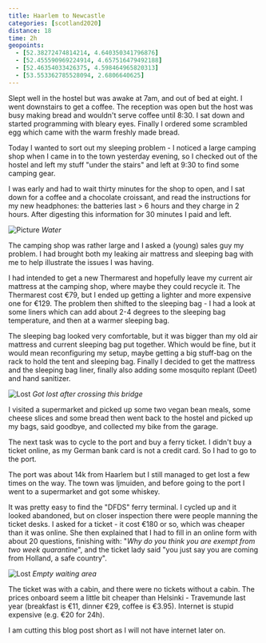 ```yaml
--- 
title: Haarlem to Newcastle
categories: [scotland2020]
distance: 18
time: 2h
geopoints: 
  - [52.38272474814214, 4.640350341796876]
  - [52.455590969224914, 4.657516479492188]
  - [52.46354033426375, 4.598464965820313]
  - [53.553362785528094, 2.6806640625]
---
```


Slept well in the hostel but was awake at 7am, and out of bed at eight. I went
downstairs to get a coffee. The reception was open but the host was busy
making bread and wouldn't serve coffee until 8:30. I sat down and started
programming with bleary eyes. Finally I ordered some scrambled egg which came
with the warm freshly made bread.

Today I wanted to sort out my sleeping problem - I noticed a large camping
shop when I came in to the town yesterday evening, so I checked out of the
hostel and left my stuff "under the stairs" and left at 9:30 to find some
camping gear.

I was early and had to wait thirty minutes for the shop to open, and I sat
down for a coffee and a chocolate croissant, and read the instructions for my
new headphones: the batteries last > 6 hours and they charge in 2 hours. After
digesting this information for 30 minutes I paid and left.

![Picture](/images/scotland/2020-08-05-1.jpg)
_Water_

The camping shop was rather large and I asked a (young) sales guy my problem.
I had brought both my leaking air mattress and sleeping bag with me to help
illustrate the issues I was having.

I had intended to get a new Thermarest and hopefully leave my current air
mattress at the camping shop, where maybe they could recycle it. The
Thermarest cost €79, but I ended up getting a lighter and more expensive one
for €129. The problem then shifted to the sleeping bag - I had a look at some
liners which can add about 2-4 degrees to the sleeping bag temperature, and
then at a warmer sleeping bag.

The sleeping bag looked very comfortable, but it was bigger than my old air
mattress and current sleeping bag put together. Which would be fine, but it
would mean reconfiguring my setup, maybe getting a big stuff-bag on the rack
to hold the tent and sleeping bag. Finally I decided to get the mattress
and the sleeping bag liner, finally also adding some mosquito replant (Deet)
and hand sanitizer.

![Lost](/images/scotland/2020-08-05-2.jpg)
_Got lost after crossing this bridge_

I visited a supermarket and picked up some two vegan bean meals, some cheese
slices and some bread then went back to the hostel and picked up my bags, said
goodbye, and collected my bike from the garage.

The next task was to cycle to the port and buy a ferry ticket. I didn't buy a
ticket online, as my German bank card is not a credit card. So I had to go to
the port.

The port was about 14k from Haarlem but I still managed to get lost a few
times on the way. The town was Ijmuiden, and before going to the port I went
to a supermarket and got some whiskey.

It was pretty easy to find the "DFDS" ferry terminal. I cycled up and it
looked abandoned, but on closer inspection there were people manning the
ticket desks. I asked for a ticket - it cost €180 or so, which was cheaper
than it was online. She then explained that I had to fill in an online form
with about 20 questions, finishing with: "_Why do you think you are exempt from
 two week quarantine_", and the ticket lady said "you just say you are coming
 from Holland, a safe country".

![Lost](/images/scotland/2020-08-05-3.jpg)
_Empty waiting area_

The ticket was with a cabin, and there were no tickets without a cabin. The
prices onboard seem a little bit cheaper than Helsinki - Travemunde last
year (breakfast is €11, dinner €29, coffee is €3.95). Internet is stupid
expensive (e.g. €20 for 24h).

I am cutting this blog post short as I will not have internet later on.
